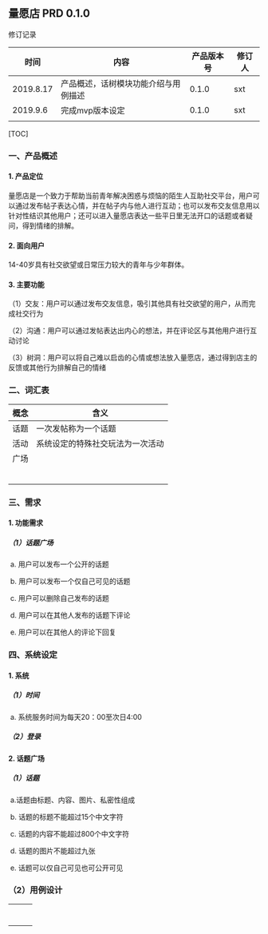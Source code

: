 ## 量愿店 PRD 0.1.0

修订记录

| 时间      | 内容                                 | 产品版本号 | 修订人 |
| --------- | ------------------------------------ | ---------- | ------ |
| 2019.8.17 | 产品概述，话树模块功能介绍与用例描述 | 0.1.0      | sxt    |
| 2019.9.6  | 完成mvp版本设定                      | 0.1.0      | sxt    |
|           |                                      |            |        |

[TOC]



### 一、产品概述

#### 1. 产品定位

量愿店是一个致力于帮助当前青年解决困惑与烦恼的陌生人互助社交平台，用户可以通过发布帖子表达心情，并在帖子内与他人进行互动；也可以发布交友信息用以针对性结识其他用户；还可以进入量愿店表达一些平日里无法开口的话题或者疑问，得到情绪的排解。 

#### 2. 面向用户

14-40岁具有社交欲望或日常压力较大的青年与少年群体。 

#### 3. 主要功能

（1）交友：用户可以通过发布交友信息，吸引其他具有社交欲望的用户，从而完成社交行为

（2）沟通：用户可以通过发帖表达出内心的想法，并在评论区与其他用户进行互动讨论

（3）树洞：用户可以将自己难以启齿的心情或想法放入量愿店，通过得到店主的反馈或其他行为排解自己的情绪 

### 二、词汇表

| 概念 | 含义                             |
| ---- | -------------------------------- |
| 话题 | 一次发帖称为一个话题             |
| 活动 | 系统设定的特殊社交玩法为一次活动 |
| 广场 |                                  |
|      |                                  |
|      |                                  |
|      |                                  |
|      |                                  |
|      |                                  |
|      |                                  |



### 三、需求

#### 1. 功能需求

##### （1）话题广场

​	a. 用户可以发布一个公开的话题

​	b. 用户可以发布一个仅自己可见的话题

​	c. 用户可以删除自己发布的话题

​	d. 用户可以在其他人发布的话题下评论

​	e. 用户可以在其他人的评论下回复



### 四、系统设定

#### 1. 系统

##### （1）时间

​	a. 系统服务时间为每天20：00至次日4:00

##### （2）登录



#### 2. 话题广场

##### （1）话题

​	a.话题由标题、内容、图片、私密性组成

​	b. 话题的标题不能超过15个中文字符

​	c. 话题的内容不能超过800个中文字符

​	d. 话题的图片不能超过九张

​	e. 话题可以仅自己可见也可公开可见

### （2）用例设计

|      |      |      |
| ---- | ---- | ---- |
|      |      |      |
|      |      |      |
|      |      |      |
|      |      |      |
|      |      |      |
|      |      |      |
|      |      |      |

